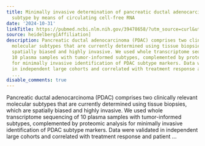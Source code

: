 ```yaml
---
title: Minimally invasive determination of pancreatic ductal adenocarcinoma (PDAC)
  subtype by means of circulating cell-free RNA
date: '2024-10-31'
linkTitle: https://pubmed.ncbi.nlm.nih.gov/39478658/?utm_source=curl&utm_medium=rss&utm_campaign=pubmed-2&utm_content=1FakS-2QOkCT8HsMOQP1bCRQ4YzyumYOmxmF0moLsQ3dFB1E9V&fc=20220326224207&ff=20241031185340&v=2.18.0.post9+e462414
source: heidelberg[Affiliation]
description: Pancreatic ductal adenocarcinoma (PDAC) comprises two clinically relevant
  molecular subtypes that are currently determined using tissue biopsies, which are
  spatially biased and highly invasive. We used whole transcriptome sequencing of
  10 plasma samples with tumor-informed subtypes, complemented by proteomic analysis
  for minimally invasive identification of PDAC subtype markers. Data were validated
  in independent large cohorts and correlated with treatment response and patient
  ...
disable_comments: true
---
```

Pancreatic ductal adenocarcinoma (PDAC) comprises two clinically relevant molecular subtypes that are currently determined using tissue biopsies, which are spatially biased and highly invasive. We used whole transcriptome sequencing of 10 plasma samples with tumor-informed subtypes, complemented by proteomic analysis for minimally invasive identification of PDAC subtype markers. Data were validated in independent large cohorts and correlated with treatment response and patient ...